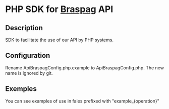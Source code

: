PHP SDK for [Braspag](http://www.braspag.com.br) API
=========

## Description
SDK to facilitate the use of our API by PHP systems.

## Configuration
Rename ApiBraspagConfig.php.example to ApiBraspagConfig.php.
The new name is ignored by git.


## Exemples
You can see examples of use in fales prefixed with "example_{operation}"

